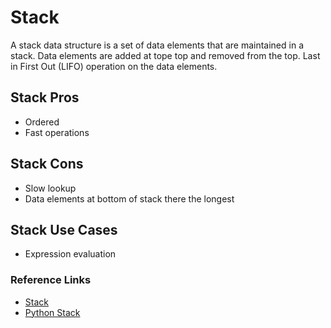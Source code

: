 # Stack

A stack data structure is a set of data elements that are maintained in a stack. Data elements are added at tope top and removed from the top. Last in First Out (LIFO) operation on the data elements.

## Stack Pros

- Ordered
- Fast operations

## Stack Cons

- Slow lookup
- Data elements at bottom of stack there the longest

## Stack Use Cases

- Expression evaluation

### Reference Links

- [Stack](https://en.wikipedia.org/wiki/Stack_(abstract_data_type))
- [Python Stack](https://www.tutorialspoint.com/python_data_structure/python_stack.htm)
